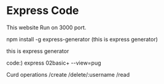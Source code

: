 <h1>Express Code</h1>

This website Run on 3000 port.

npm install -g express-generator (this is express generator)


this is express generator

code:) express 02basic+ --view=pug 


Curd operations 
/create
/delete/:username
/read
